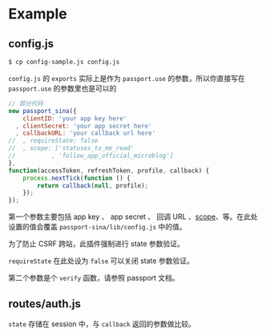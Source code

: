 # Example

## config.js

```bash
$ cp config-sample.js config.js
```

`config.js` 的 `exports` 实际上是作为 `passport.use` 的参数，所以你直接写在 `passport.use` 的参数里也是可以的

```js
// 部分代码
new passport_sina({
    clientID: 'your app key here'
  , clientSecret: 'your app secret here'
  , callbackURL: 'your callback url here'
//  , requireState: false
//  , scope: ['statuses_to_me_read'
//          , 'follow_app_official_microblog']
},
function(accessToken, refreshToken, profile, callback) {
    process.nextTick(function () {
        return callback(null, profile);
    });
});
```

第一个参数主要包括 app key 、 app secret 、 回调 URL 、[scope](http://open.weibo.com/wiki/Scope)、等。在此处设置的值会覆盖 `passport-sina/lib/config.js` 中的值。

为了防止 CSRF 跨站，此插件强制进行 state 参数验证。

`requireState` 在此处设为 `false` 可以关闭 state 参数验证。

第二个参数是个 `verify` 函数，请参照 passport 文档。

## routes/auth.js

`state` 存储在 session 中，与 `callback` 返回的参数做比较。

